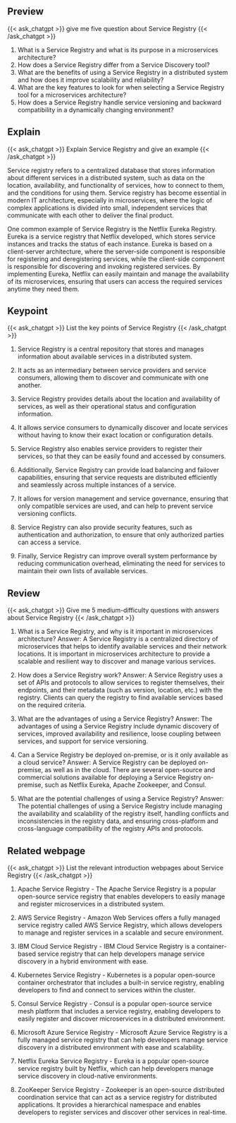 ## Preview
{{< ask_chatgpt >}}
give me five question about Service Registry
{{< /ask_chatgpt >}}



1. What is a Service Registry and what is its purpose in a microservices architecture?
2. How does a Service Registry differ from a Service Discovery tool?
3. What are the benefits of using a Service Registry in a distributed system and how does it improve scalability and reliability?
4. What are the key features to look for when selecting a Service Registry tool for a microservices architecture?
5. How does a Service Registry handle service versioning and backward compatibility in a dynamically changing environment?   

## Explain
{{< ask_chatgpt >}}
Explain Service Registry and give an example
{{< /ask_chatgpt >}}



Service registry refers to a centralized database that stores information about different services in a distributed system, such as data on the location, availability, and functionality of services, how to connect to them, and the conditions for using them. Service registry has become essential in modern IT architecture, especially in microservices, where the logic of complex applications is divided into small, independent services that communicate with each other to deliver the final product.

One common example of Service Registry is the Netflix Eureka Registry. Eureka is a service registry that Netflix developed, which stores service instances and tracks the status of each instance. Eureka is based on a client-server architecture, where the server-side component is responsible for registering and deregistering services, while the client-side component is responsible for discovering and invoking registered services. By implementing Eureka, Netflix can easily maintain and manage the availability of its microservices, ensuring that users can access the required services anytime they need them.   

## Keypoint
{{< ask_chatgpt >}}
List the key points of Service Registry
{{< /ask_chatgpt >}}



1. Service Registry is a central repository that stores and manages information about available services in a distributed system.

2. It acts as an intermediary between service providers and service consumers, allowing them to discover and communicate with one another.

3. Service Registry provides details about the location and availability of services, as well as their operational status and configuration information.

4. It allows service consumers to dynamically discover and locate services without having to know their exact location or configuration details.

5. Service Registry also enables service providers to register their services, so that they can be easily found and accessed by consumers.

6. Additionally, Service Registry can provide load balancing and failover capabilities, ensuring that service requests are distributed efficiently and seamlessly across multiple instances of a service.

7. It allows for version management and service governance, ensuring that only compatible services are used, and can help to prevent service versioning conflicts.

8. Service Registry can also provide security features, such as authentication and authorization, to ensure that only authorized parties can access a service.

9. Finally, Service Registry can improve overall system performance by reducing communication overhead, eliminating the need for services to maintain their own lists of available services.   

## Review
{{< ask_chatgpt >}}
Give me 5 medium-difficulty questions with answers about Service Registry
{{< /ask_chatgpt >}}



1. What is a Service Registry, and why is it important in microservices architecture?
Answer: A Service Registry is a centralized directory of microservices that helps to identify available services and their network locations. It is important in microservices architecture to provide a scalable and resilient way to discover and manage various services.

2. How does a Service Registry work?
Answer: A Service Registry uses a set of APIs and protocols to allow services to register themselves, their endpoints, and their metadata (such as version, location, etc.) with the registry. Clients can query the registry to find available services based on the required criteria.

3. What are the advantages of using a Service Registry?
Answer: The advantages of using a Service Registry include dynamic discovery of services, improved availability and resilience, loose coupling between services, and support for service versioning.

4. Can a Service Registry be deployed on-premise, or is it only available as a cloud service?
Answer: A Service Registry can be deployed on-premise, as well as in the cloud. There are several open-source and commercial solutions available for deploying a Service Registry on-premise, such as Netflix Eureka, Apache Zookeeper, and Consul.

5. What are the potential challenges of using a Service Registry?
Answer: The potential challenges of using a Service Registry include managing the availability and scalability of the registry itself, handling conflicts and inconsistencies in the registry data, and ensuring cross-platform and cross-language compatibility of the registry APIs and protocols.   

## Related webpage
{{< ask_chatgpt >}}
List the relevant introduction webpages about Service Registry
{{< /ask_chatgpt >}}



1. Apache Service Registry - The Apache Service Registry is a popular open-source service registry that enables developers to easily manage and register microservices in a distributed system.

2. AWS Service Registry - Amazon Web Services offers a fully managed service registry called AWS Service Registry, which allows developers to manage and register services in a scalable and secure environment.

3. IBM Cloud Service Registry - IBM Cloud Service Registry is a container-based service registry that can help developers manage service discovery in a hybrid environment with ease.

4. Kubernetes Service Registry - Kubernetes is a popular open-source container orchestrator that includes a built-in service registry, enabling developers to find and connect to services within the cluster.

5. Consul Service Registry - Consul is a popular open-source service mesh platform that includes a service registry, enabling developers to easily register and discover microservices in a distributed environment.

6. Microsoft Azure Service Registry - Microsoft Azure Service Registry is a fully managed service registry that can help developers manage service discovery in a distributed environment with ease and scalability.

7. Netflix Eureka Service Registry - Eureka is a popular open-source service registry built by Netflix, which can help developers manage service discovery in cloud-native environments.

8. ZooKeeper Service Registry - Zookeeper is an open-source distributed coordination service that can act as a service registry for distributed applications. It provides a hierarchical namespace and enables developers to register services and discover other services in real-time.   


